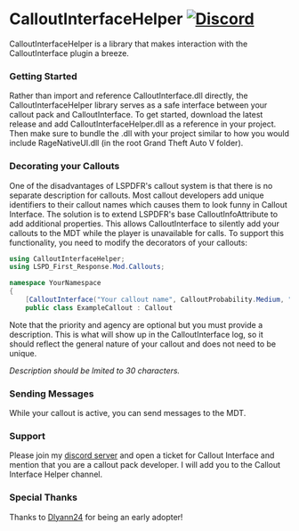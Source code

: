 # CalloutInterfaceHelper [![Discord](https://img.shields.io/badge/discord-join-7289DA.svg)](https://discord.gg/AuJCUag)

CalloutInterfaceHelper is a library that makes interaction with the CalloutInterface plugin a breeze.

### Getting Started

Rather than import and reference CalloutInterface.dll directly, the CalloutInterfaceHelper library serves as a safe interface between your callout pack and CalloutInterface.  To get started, download the latest release and add CalloutInterfaceHelper.dll as a reference in your project.  Then make sure to bundle the .dll with your project similar to how you would include RageNativeUI.dll (in the root Grand Theft Auto V folder).

### Decorating your Callouts

One of the disadvantages of LSPDFR's callout system is that there is no separate description for callouts.  Most callout developers add unique identifiers to their callout names which causes them to look funny in Callout Interface.  The solution is to extend LSPDFR's base CalloutInfoAttribute to add additional properties.  This allows CalloutInterface to silently add your callouts to the MDT while the player is unavailable for calls.  To support this functionality,
you need to modify the decorators of your callouts:

```cs
using CalloutInterfaceHelper;
using LSPD_First_Response.Mod.Callouts;

namespace YourNamespace
{
    [CalloutInterface("Your callout name", CalloutProbability.Medium, "A useful description", "code 2", "lspd")]
    public class ExampleCallout : Callout
```

Note that the priority and agency are optional but you must provide a description.  This is what will show up in the CalloutInterface log, so it should reflect the general nature of your callout and does not need to be unique.

*Description should be lmited to 30 characters.*

### Sending Messages

While your callout is active, you can send messages to the MDT.


### Support

Please join my [discord server](https://discord.gg/AuJCUag) and open a ticket for Callout Interface and mention that you are a callout pack developer.  I will add you to the Callout Interface Helper channel.

### Special Thanks

Thanks to [Dlyann24](https://github.com/Dylann24) for being an early adopter!
